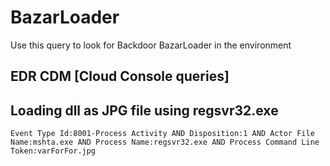 # BazarLoader

Use this query to look for Backdoor BazarLoader in the environment

## EDR CDM [Cloud Console queries]

## Loading dll as JPG file using regsvr32.exe

```
Event Type Id:8001-Process Activity AND Disposition:1 AND Actor File Name:mshta.exe AND Process Name:regsvr32.exe AND Process Command Line Token:varForFor.jpg

```
